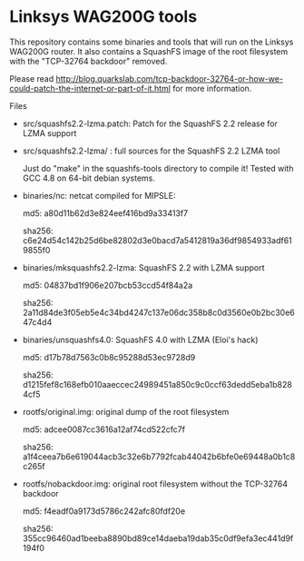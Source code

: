 Linksys WAG200G tools
=====================

This repository contains some binaries and tools that will run on the Linksys WAG200G router.
It also contains a SquashFS image of the root filesystem with the "TCP-32764 backdoor" removed.

Please read http://blog.quarkslab.com/tcp-backdoor-32764-or-how-we-could-patch-the-internet-or-part-of-it.html for more information.

Files 

* src/squashfs2.2-lzma.patch: Patch for the SquashFS 2.2 release for LZMA support

* src/squashfs2.2-lzma/ : full sources for the SquashFS 2.2 LZMA tool

  Just do "make" in the squashfs-tools directory to compile it! Tested with GCC
  4.8 on 64-bit debian systems.

* binaries/nc: netcat compiled for MIPSLE:
  
   md5: a80d11b62d3e824eef416bd9a33413f7

   sha256: c6e24d54c142b25d6be82802d3e0bacd7a5412819a36df9854933adf619855f0

* binaries/mksquashfs2.2-lzma: SquashFS 2.2 with LZMA support

  md5: 04837bd1f906e207bcb53ccd54f84a2a

  sha256: 2a11d84de3f05eb5e4c34bd4247c137e06dc358b8c0d3560e0b2bc30e647c4d4

* binaries/unsquashfs4.0: SquashFS 4.0 with LZMA (Eloi's hack)

  md5: d17b78d7563c0b8c95288d53ec9728d9

  sha256: d1215fef8c168efb010aaeccec24989451a850c9c0ccf63dedd5eba1b8284cf5

* rootfs/original.img: original dump of the root filesystem

  md5: adcee0087cc3616a12af74cd522cfc7f

  sha256: a1f4ceea7b6e619044acb3c32e6b7792fcab44042b6bfe0e69448a0b1c8c265f

* rootfs/nobackdoor.img: original root filesystem without the TCP-32764 backdoor

  md5: f4eadf0a9173d5786c242afc80fdf20e

  sha256: 355cc96460ad1beeba8890bd89ce14daeba19dab35c0df9efa3ec441d9f194f0
